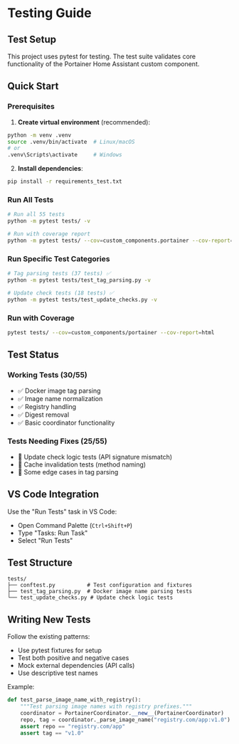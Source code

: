 # Testing Guide

## Test Setup

This project uses pytest for testing. The test suite validates core functionality of the Portainer Home Assistant custom component.

## Quick Start

### Prerequisites

1. **Create virtual environment** (recommended):

```bash
python -m venv .venv
source .venv/bin/activate  # Linux/macOS
# or
.venv\Scripts\activate     # Windows
```

2. **Install dependencies**:

```bash
pip install -r requirements_test.txt
```

### Run All Tests

```bash
# Run all 55 tests
python -m pytest tests/ -v

# Run with coverage report
python -m pytest tests/ --cov=custom_components.portainer --cov-report=html
```

### Run Specific Test Categories

```bash
# Tag parsing tests (37 tests) ✅
python -m pytest tests/test_tag_parsing.py -v

# Update check tests (18 tests) ✅
python -m pytest tests/test_update_checks.py -v
```

### Run with Coverage

```bash
pytest tests/ --cov=custom_components/portainer --cov-report=html
```

## Test Status

### Working Tests (30/55)

- ✅ Docker image tag parsing
- ✅ Image name normalization
- ✅ Registry handling
- ✅ Digest removal
- ✅ Basic coordinator functionality

### Tests Needing Fixes (25/55)

- 🔧 Update check logic tests (API signature mismatch)
- 🔧 Cache invalidation tests (method naming)
- 🔧 Some edge cases in tag parsing

## VS Code Integration

Use the "Run Tests" task in VS Code:

- Open Command Palette (`Ctrl+Shift+P`)
- Type "Tasks: Run Task"
- Select "Run Tests"

## Test Structure

```
tests/
├── conftest.py          # Test configuration and fixtures
├── test_tag_parsing.py  # Docker image name parsing tests
└── test_update_checks.py # Update check logic tests
```

## Writing New Tests

Follow the existing patterns:

- Use pytest fixtures for setup
- Test both positive and negative cases
- Mock external dependencies (API calls)
- Use descriptive test names

Example:

```python
def test_parse_image_name_with_registry():
    """Test parsing image names with registry prefixes."""
    coordinator = PortainerCoordinator.__new__(PortainerCoordinator)
    repo, tag = coordinator._parse_image_name("registry.com/app:v1.0")
    assert repo == "registry.com/app"
    assert tag == "v1.0"
```
